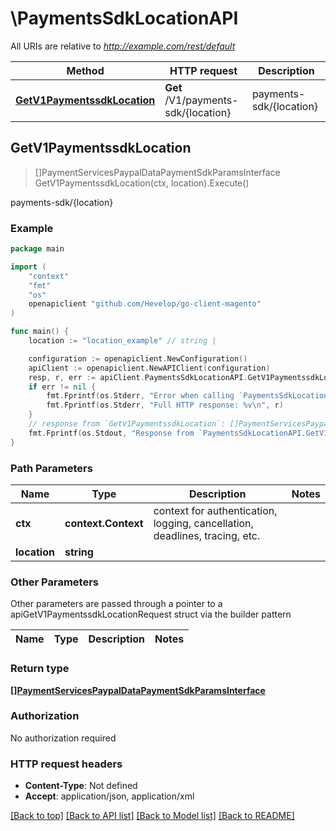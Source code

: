 # \PaymentsSdkLocationAPI

All URIs are relative to *http://example.com/rest/default*

Method | HTTP request | Description
------------- | ------------- | -------------
[**GetV1PaymentssdkLocation**](PaymentsSdkLocationAPI.md#GetV1PaymentssdkLocation) | **Get** /V1/payments-sdk/{location} | payments-sdk/{location}



## GetV1PaymentssdkLocation

> []PaymentServicesPaypalDataPaymentSdkParamsInterface GetV1PaymentssdkLocation(ctx, location).Execute()

payments-sdk/{location}



### Example

```go
package main

import (
	"context"
	"fmt"
	"os"
	openapiclient "github.com/Hevelop/go-client-magento"
)

func main() {
	location := "location_example" // string | 

	configuration := openapiclient.NewConfiguration()
	apiClient := openapiclient.NewAPIClient(configuration)
	resp, r, err := apiClient.PaymentsSdkLocationAPI.GetV1PaymentssdkLocation(context.Background(), location).Execute()
	if err != nil {
		fmt.Fprintf(os.Stderr, "Error when calling `PaymentsSdkLocationAPI.GetV1PaymentssdkLocation``: %v\n", err)
		fmt.Fprintf(os.Stderr, "Full HTTP response: %v\n", r)
	}
	// response from `GetV1PaymentssdkLocation`: []PaymentServicesPaypalDataPaymentSdkParamsInterface
	fmt.Fprintf(os.Stdout, "Response from `PaymentsSdkLocationAPI.GetV1PaymentssdkLocation`: %v\n", resp)
}
```

### Path Parameters


Name | Type | Description  | Notes
------------- | ------------- | ------------- | -------------
**ctx** | **context.Context** | context for authentication, logging, cancellation, deadlines, tracing, etc.
**location** | **string** |  | 

### Other Parameters

Other parameters are passed through a pointer to a apiGetV1PaymentssdkLocationRequest struct via the builder pattern


Name | Type | Description  | Notes
------------- | ------------- | ------------- | -------------


### Return type

[**[]PaymentServicesPaypalDataPaymentSdkParamsInterface**](PaymentServicesPaypalDataPaymentSdkParamsInterface.md)

### Authorization

No authorization required

### HTTP request headers

- **Content-Type**: Not defined
- **Accept**: application/json, application/xml

[[Back to top]](#) [[Back to API list]](../README.md#documentation-for-api-endpoints)
[[Back to Model list]](../README.md#documentation-for-models)
[[Back to README]](../README.md)


